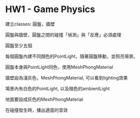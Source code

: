 # HW1 - Game Physics

建立classes: 圓盤，牆壁

圓盤與牆壁，圓盤之間的碰撞「偵測」與「反應」必須處理

圓盤至少五個

每個圓盤內建不同顏色的PointLight，隨著圓盤移動，並照亮場景。

圓盤本身與PointLight同色，使用MeshPhongMaterial

牆壁設為淺灰色，MeshPhongMaterial, 可以看到lighting效果

場景內有白色的PointLight, 以及暗色的ambientLight

地面要設成灰色的MeshPhongMaterial

在碰撞發生時，播出適當的音效
